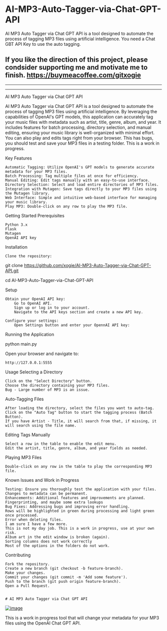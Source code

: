 # AI-MP3-Auto-Tagger-via-Chat-GPT-API
AI MP3 Auto Tagger via Chat GPT API is a tool designed to automate the process of tagging MP3 files using artificial intelligence. You need a Chat GBT API Key to use the auto tagging. 

If you like the direction of this project, please condsider supporting me and motivate me to finish. 
https://buymeacoffee.com/gitxogie
---
---
---
AI MP3 Auto Tagger via Chat GPT API

AI MP3 Auto Tagger via Chat GPT API is a tool designed to automate the process of tagging MP3 files using artificial intelligence. By leveraging the capabilities of OpenAI's GPT models, this application can accurately tag your music files with metadata such as artist, title, genre, album, and year. It includes features for batch processing, directory selection, and manual editing, ensuring your music library is well-organized with minimal effort. You can also play and edits tags right from your browser. This has bugs, you should test and save your MP3 files in a testing folder. This is a work in progress. 

Key Features

    Automatic Tagging: Utilize OpenAI's GPT models to generate accurate metadata for your MP3 files.
    Batch Processing: Tag multiple files at once for efficiency.
    Manual Editing: Edit tags manually with an easy-to-use interface.
    Directory Selection: Select and load entire directories of MP3 files.
    Integration with Mutagen: Save tags directly to your MP3 files using the Mutagen library.
    Web Interface: Simple and intuitive web-based interface for managing your music library.
    Play MP3: Double-click on any row to play the MP3 file.

Getting Started
Prerequisites

    Python 3.x
    Flask
    Mutagen
    OpenAI API key

Installation

    Clone the repository:

git clone https://github.com/xogie/AI-MP3-Auto-Tagger-via-Chat-GPT-API.git

cd AI-MP3-Auto-Tagger-via-Chat-GPT-API

Setup

    Obtain your OpenAI API key:
        Go to OpenAI API.
        Sign up or log in to your account.
        Navigate to the API keys section and create a new API key.

    Configure your settings:
        Open Settings button and enter your OpennAI API key:

Running the Application

python main.py

Open your browser and navigate to:

    http://127.0.0.1:5555

Usage
Selecting a Directory

    Click on the "Select Directory" button.
    Choose the directory containing your MP3 files.
    Bug - Large number of MP3 is an issue. 

Auto-Tagging Files

    After loading the directory, select the files you want to auto-tag.
    Click on the "Auto Tag" button to start the tagging process (Batch Button).
    If you have Artist - Title, it will search from that, if missing, it will search using the file name. 
    

Editing Tags Manually

    Select a row in the table to enable the edit menu.
    Edit the artist, title, genre, album, and year fields as needed.
   
Playing MP3 Files

    Double-click on any row in the table to play the corresponding MP3 file.

Known Issues and Work in Progress

    Testing: Ensure you thoroughly test the application with your files. Changes to metadata can be permanent.
    Enhancements: Additional features and improvements are planned. Fingerprinting, and maybe some extra lookups
    Bug Fixes: Addressing bugs and improving error handling.
    Rows will be highlighted in green during processing and light green once processed.
    Error when deleting files. 
    I am sure I have a few more. 
    This is not my day job. This is a work in progress, use at your own risk. 
    Album art in the edit window is broken (again).
    Sorting columns does not work correctly
    Most of the options in the folders do not work. 
        

Contributing

    Fork the repository.
    Create a new branch (git checkout -b feature-branch).
    Make your changes.
    Commit your changes (git commit -m 'Add some feature').
    Push to the branch (git push origin feature-branch).
    Open a Pull Request.


    # AI MP3 Auto Tagger via Chat GPT API

<a href="https://ibb.co/YhCM8vD"><img src="https://i.ibb.co/YhCM8vD/image.png" alt="image" border="0"></a>

This is a work in progress tool that will change your metadata for your MP3 files using the OpenAI Chat GPT API.
